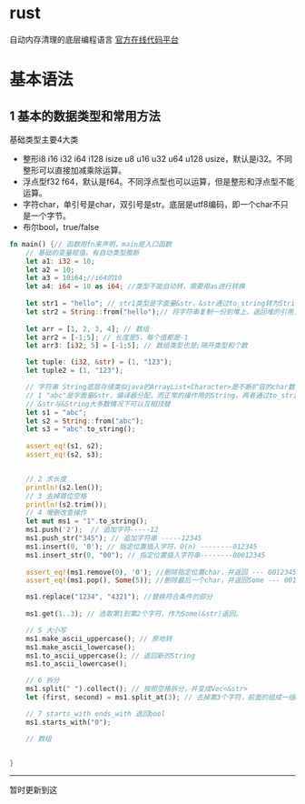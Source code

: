 # rust
自动内存清理的底层编程语言 [官方在线代码平台](https://play.rust-lang.org/)
# 基本语法
## 1 基本的数据类型和常用方法
基础类型主要4大类
- 整形i8 i16 i32 i64 i128 isize u8 u16 u32 u64 u128 usize，默认是i32。不同整形可以直接加减乘除运算。
- 浮点型f32 f64，默认是f64。不同浮点型也可以运算，但是整形和浮点型不能运算。
- 字符char，单引号是char，双引号是str。底层是utf8编码，即一个char不只是一个字节。
- 布尔bool，true/false

```rs
fn main() {// 函数用fn来声明，main是入口函数
    // 基础的变量赋值，有自动类型推断
    let a1: i32 = 10;
    let a2 = 10;
    let a3 = 10i64;//i64的10
    let a4: i64 = 10 as i64; //类型不能自动转，需要用as进行转换
    
    let str1 = "hello"; // str1类型是字面量&str，&str通过to_string转为String对象
    let str2 = String::from("hello");// 将字符串复制一份到堆上，返回堆的引用，as_str()可以转为字面量
    
    let arr = [1, 2, 3, 4]; // 数组
    let arr2 = [-1;5]; // 长度是5，每个值都是-1
    let arr3: [i32; 5] = [-1;5]; // 数组类型也是;隔开类型和个数

    let tuple: (i32, &str) = (1, "123");
    let tuple2 = (1, "123");

    // 字符串 String底层存储类似java的ArrayList<Character>是不断扩容的char数组。
    // 1 "abc"是字面量&str，编译器分配，而正常的操作用的String。两者通过to_string as_str互转。
    // &str与&String大多数情况下可以互相顶替
    let s1 = "abc";
    let s2 = String::from("abc");
    let s3 = "abc".to_string();
    
    assert_eq!(s1, s2);
    assert_eq!(s2, s3);


    // 2 求长度
    println!(s2.len());
    // 3 去掉首位空格
    println!(s2.trim());
    // 4 增删改查操作
    let mut ms1 = "1".to_string();
    ms1.push('2');  // 追加字符-----12
    ms1.push_str("345"); // 追加字符串 -----12345
    ms1.insert(0, '0'); // 指定位置插入字符，O(n) --------012345
    ms1.insert_str(0, "00"); // 指定位置插入字符串--------00012345
    
    assert_eq!(ms1.remove(0), '0'); //删除指定位置char，并返回 --- 0012345
    assert_eq!(ms1.pop(), Some(5)); //删除最后一个char，并返回Some --- 001234 （Some通过unwrap方法获取内部内容）

    ms1.replace("1234", "4321"); //替换符合条件的部分
    
    ms1.get(1..3); // 选取第1到第2个字符，作为Some(&str)返回。

    // 5 大小写
    ms1.make_ascii_uppercase(); // 原地转
    ms1.make_ascii_lowercase();
    ms1.to_ascii_uppercase(); // 返回新的String
    ms1.to_ascii_lowercase(); 

    // 6 拆分
    ms1.split(" ").collect(); // 按照空格拆分，并变成Vec<&str>
    let (first, second) = ms1.split_at(3); // 去掉第3个字符，前面的组成一组&str后面的是另一组，返回tuple

    // 7 starts_with ends_with 返回bool
    ms1.starts_with("0");

    // 数组


}
```
-------------------------------------------
暂时更新到这